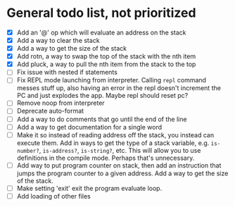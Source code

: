 # General todo list, not prioritized
- [x] Add an '@' op which will evaluate an address on the stack
- [x] Add a way to clear the stack
- [x] Add a way to get the size of the stack
- [x] Add rotn, a way to swap the top of the stack with the nth item
- [x] Add pluck, a way to pull the nth item from the stack to the top
- [ ] Fix issue with nested if statements
- [ ] Fix REPL mode launching from interpreter. Calling `repl` command messes stuff up, also having an error in the repl doesn't increment the PC and just explodes the app. Maybe repl should reset pc?
- [ ] Remove noop from interpreter
- [ ] Deprecate auto-format
- [ ] Add a way to do comments that go until the end of the line
- [ ] Add a way to get documentation for a single word
- [ ] Make it so instead of reading address off the stack, you instead can execute them. Add in ways to get the type of a stack variable, e.g. `is-number?`, `is-address?`, `is-string?`, etc. This will allow you to use definitions in the compile mode.  Perhaps that's unnecessary. 
- [ ] Add way to put program counter on stack, then add an instruction that jumps the program counter to a given address. Add a way to get the size of the stack.
- [ ] Make setting 'exit' exit the program evaluate loop.
- [ ] Add loading of other files
